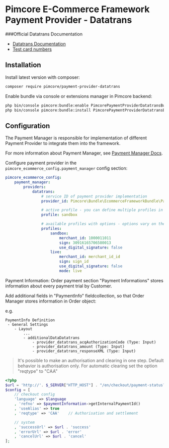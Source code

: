 # Pimcore E-Commerce Framework Payment Provider - Datatrans

###Official Datatrans Documentation
* [Datatrans Documentation](https://www.datatrans.ch/showcase/authorisation/payment-method-selection-on-merchant-website)
* [Test card numbers](https://docs.datatrans.ch/docs/testing-credentials#section-credit-debit-cards)

## Installation

Install latest version with composer:
```bash 
composer require pimcore/payment-provider-datatrans
```

Enable bundle via console or extensions manager in Pimcore backend:
```bash
php bin/console pimcore:bundle:enable PimcorePaymentProviderDatatransBundle
php bin/console pimcore:bundle:install PimcorePaymentProviderDatatransBundle
```

## Configuration

The Payment Manager is responsible for implementation
of different Payment Provider to integrate them into the framework. 

For more information about Payment Manager, see 
[Payment Manager Docs](../13_Checkout_Manager/07_Integrating_Payment.md). 

Configure payment provider in the `pimcore_ecommerce_config.payment_manager` config section: 
```yaml
pimcore_ecommerce_config:
    payment_manager:
        providers:
            datatrans:
                # service ID of payment provider implementation
                provider_id: Pimcore\Bundle\EcommerceFrameworkBundle\PaymentManager\Payment\Datatrans

                # active profile - you can define multiple profiles in the section below 
                profile: sandbox

                # available profiles with options - options vary on the provider implementation as the
                profiles:
                    sandbox:
                        merchant_id: 1000011011
                        sign: 30916165706580013
                        use_digital_signature: false
                    live:
                        merchant_id: merchant_id_id
                        sign: sign_id
                        use_digital_signature: false
                        mode: live
```

Payment Information: Order payment section "Payment Informations" stores information about every payment trial by Customer.

Add additional fields in "PaymentInfo" fieldcollection, so that Order Manager stores information in Order object:

e.g.
```
PaymentInfo Definition
 - General Settings
    - Layout
        ...
        - additionalDataDatatrans
            - provider_datatrans_acqAuthorizationCode (Type: Input)
            - provider_datatrans_amount (Type: Input)
            - provider_datatrans_responseXML (Type: Input)
```

> It's possible to make an authorisation and clearing in one step. Default behavior is authorisation only. 
> For automatic clearing set the option "reqtype" to "CAA"

```php
<?php
$url = 'http://'. $_SERVER["HTTP_HOST"] . "/en/checkout/payment-status?mode=";
$config = [
    // checkout config
    'language' => $language
    , 'refno' => $paymentInformation->getInternalPaymentId()
    , 'useAlias' => true
    , 'reqtype' => 'CAA'    // Authorisation and settlement

    // system
    , 'successUrl' => $url . 'success'
    , 'errorUrl' => $url . 'error'
    , 'cancelUrl' => $url . 'cancel'
];
```